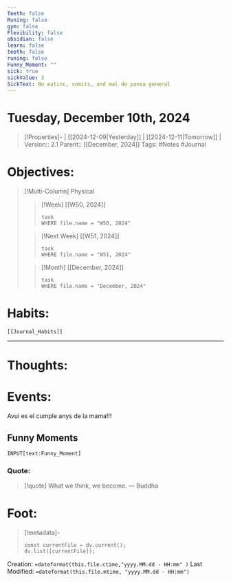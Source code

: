 ```yaml
---
Teeth: false
Runing: false
gym: false
Flexibility: false
obsidian: false
learn: false
teeth: false
runing: false
Funny_Moment: ""
sick: true
sickValue: 3
SickText: No eatinc, vomits, and mal de panxa general
---
```

# Tuesday, December 10th, 2024
>[!Properties]- | [[2024-12-09|Yesterday]] | [[2024-12-11|Tomorrow]] |
>Version:: 2.1
>Parent:: [[December, 2024]]
>Tags: #Notes #Journal 

# Objectives:
>[!Multi-Column] Physical
>>[!Week] [[W50, 2024]]
>>```dataview
>>task
>>WHERE file.name = "W50, 2024"
>>```
>
>>[!Next Week] [[W51, 2024]]
>>```dataview
>>task
>>WHERE file.name = "W51, 2024"
>>```
>
>>[!Month] [[December, 2024]]
>>```dataview
>>task
>>WHERE file.name = "December, 2024"
>>```
>
# Habits:
```meta-bind-embed
[[Journal_Habits]]
```
***
# Thoughts:


# Events:

Avui es el cumple anys de la mama!!!
## Funny Moments 
`INPUT[text:Funny_Moment]`


### Quote:
> [!quote] What we think, we become.
> — Buddha

# Foot:

>[!metadata]-
>```dataviewjs
>const currentFile = dv.current();
>dv.list([currentFile]);
>```

Creation:          `=dateformat(this.file.ctime,"yyyy.MM.dd - HH:mm" )`
Last Modified:  `=dateformat(this.file.mtime, "yyyy.MM.dd - HH:mm")`

